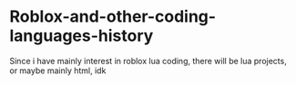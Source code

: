 # Roblox-and-other-coding-languages-history
Since i have mainly interest in roblox lua coding, there will be lua projects, or maybe mainly html, idk

